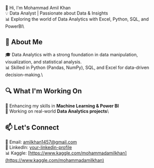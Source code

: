 👋 Hi, I'm Mohammad Amil Khan  
💡 Data Analyst | Passionate about Data & Insights\
📊 Exploring the world of Data Analytics with Excel, Python, SQL, and PowerBI\

## 🚀 About Me
🎓 Data Analytics with a strong foundation in data manipulation, visualization, and statistical analysis.\
📊 Skilled in Python (Pandas, NumPy), SQL, and Excel for data-driven decision-making.\

## 🔍 What I'm Working On
🔹 Enhancing my skills in **Machine Learning & Power BI**\
🔹 Working on real-world **Data Analytics projects**\

## 📫 Let's Connect
📧 Email: [amilkhan1457@gmail.com](mailto\:amilkhan1457@gmail.com)\
🔗 LinkedIn: [your-linkedin-profile](https://linkedin.com/in/your-profile)\
📊 Kaggle: [https://www.kaggle.com/mohammadamilkhan](https://www.kaggle.com/mohammadamilkhan)
